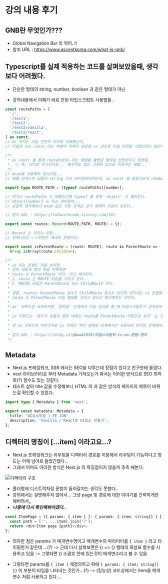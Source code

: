 # 강의 내용 후기

## GNB란 무엇인가???

- Global Navigation Bar 의 약어..!!
- 참조 URL : https://www.ascentkorea.com/what-is-gnb/

## Typescript를 실제 적용하는 코드를 살펴보았을때, 생각보다 어려웠다.

- 단순한 형태의 string, number, boolean 과 같은 형태가 아닌

- 강의내용에서 이해가 바로 안된 타입스크립트 사용법들..

```ts
const routePaths = [
  '/',
  '/test1',
  '/test2',
  '/test2/vanilla',
  '/test2/react',
] as const;
// as 까지는 타입 단언의 의미로 이해했는데,
// 다음에 오는 const 라는 부분이 이해가 안갔음 => 상수로 타입 단언을 시켰다라는 말인가...?

/**
 * as const 를 통해 routePaths 라는 배열을 불변값 형태로 선언한다고 보면됨.
 *  -> 즉, 더이상 추가되지도... 빠지지도 않는 고정된 값으로 이루어진 배열...
 */
// enum을 사용해도 된다고함...
// 배열 인덱스의 값들이 string 으로 타이핑되어지는데, as const 를 붙임으로서 readonly 속성을 가지게 된다고함.

export type ROUTE_PATH = (typeof routePaths)[number];

// 여기서 routePaths 는 배열이기에 typeof 를 통해 'object' 가 떨어진다.
// object[number] 는 무슨 의미일까...
// 곰곰히 생각해보니 enum 값은 자동 숫자값 증가 형태의 모습이 보인다..

// 참조 URL : https://talkwithcode.tistory.com/101
```

```ts
export const routes: Record<ROUTE_PATH, ROUTE> = {};

// Record 는 모르는 문법...
// 뒤에나오는 < >부분은 제네릭 문법이다.
```

```ts
export const isParentRoute = (route: ROUTE): route is ParentRoute =>
  Array.isArray(route.children);

/**
 * is 라는 문법도 처음 보지만
 * 강의 내용과 영어 뜻을 이해하면
 * route 는 ParentRoute 이다. 라고 해석된다.
 * 1. route 는 ROUTE 타입을 가지고 있다.
 * 2. ROUTE 타입은 ParentRoute 또는 ChildRoute 이다.
 *
 * 결론, route는 ParentRoute 일수도 ChildRoute 일수도 있지만 여기서는 is 문법을 통해
 * route 는 ParentRoute 타입 형태를 가지고 있다고 명시해주는 것이다.
 *
 *'as' 키워드란 요약하자면 '컴파일' 단계에서 타입 검사를 할 때 타입스크립트가 감지하지 못하는 애매한 타입 요소들을 직접 명시해주는 키워드
 *
 * is 키워드는 '함수가 호출된 범위 내에선 route를 ParentRoute 타입으로 보라' 는 것이다.
 *
 * 위 as 키워드와 마찬가지로 is 키워드 역시 컴파일 단계에서만 사용되며 런타임 단계에서는 순수한 js 파일과 동일하게 동작한다.
 *
 * 참조 URL : https://velog.io/@kwak1539/타입스크립트-is-as-문법-정리
 */
```

## Metadata

- Next.js 프레임워크, SSR 에서는 SEO을 다루는데 장점이 있다고 친구한테 들었다.
- next 라이브러리로 부터 Metadata 가져오는거 봐서는 이러한 방식으로 SEO 최적화(?) 할수도 있는 것같다.
- 테스트 삼아 title 값을 수정해보니 HTML 의 <title></title> 과 같은 방식의 페이지의 제목이 바뀌는걸 확인할 수 있었다.

```ts
import type { Metadata } from 'next';

export const metadata: Metadata = {
  title: 'UI요소모음 | FE JUN',
  description: 'Vanilla / React로 UI요소 만들기',
};
```

## 디렉터리 명칭이 [...item] 이라고요...?

- Next.js 프레임워크는 라우팅을 디렉터리 경로를 이용해서 라우팅이 가능하다고 정도는 어깨 넘어로 들었긴했다...
- 그래서 아마도 이러한 방식은 Next.js 의 특징점이지 않을까 추측 해본다.

![디렉터리 구조](https://github.com/cansus4569/vanillajs_react/assets/63139527/a0fdd824-f9e4-4ff6-baa2-26a8617f62ce)

- 폴더명에 디스트럭처링 문법이 들어갈지는 생각도 못했다..
- 강의에서는 설명해주지 않아서... 그냥 page 및 경로에 대한 이야기를 간략하게만 해버려서,,
- **_나중에 다시 확인해봐야겠다.._**

```ts
const ItemPage = ({ params: { item } }: { params: { item: string[] } }) => {
  const path = ['', ...item].join('/');
  return <div>Item page {path}</div>;
};
```

- 의아한 점은 params 가 매개변수명이고 매개변수의 파라미터를 `{ item }` 라고 타이핑한거 같은데 ...(?)
  -> 근데 다시 살펴보면은 () => {} 형태의 화살표 함수를 사용하고 있음
  -> 그렇타면 () 소괄호 안에 있는것이 매개변수라고 볼 수 있음

- 그렇타면 params를 `{ item }` 재정의하고 뒤에 `{ params: { item: string[] }}` 이 부분이 타입을 나타내는 것인가...(?)
  -> (킹능성) 코드상에서는 item을 매개변수 처럼 사용하고 있다....
